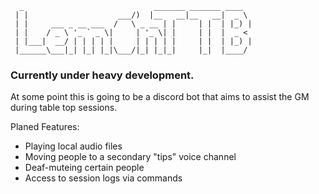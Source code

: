 ```
  _                             _______ _______ ____
 | |                    ___/)  |__   __|__   __|  _ \
 | |     ___ _ __ ___  /   \ _ __ | |     | |  | |_) |
 | |    / _ \ '_ ` _ \|     | '_ \| |     | |  |  _ <
 | |___|  __/ | | | | |     | | | | |     | |  | |_) |
 |______\___|_| |_| |_|\___/|_| |_|_|     |_|  |____/
 ```
### Currently under heavy development.

At some point this is going to be a discord bot that aims to assist the GM during table top sessions.

Planed Features:
- Playing local audio files
- Moving people to a secondary "tips" voice channel
- Deaf-muteing certain people
- Access to session logs via commands

